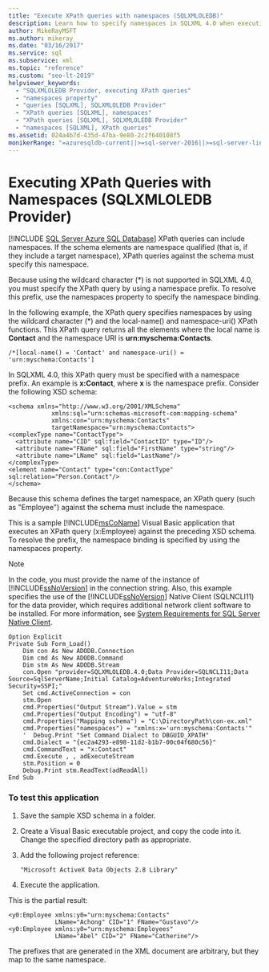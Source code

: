 ```yaml
---
title: "Execute XPath queries with namespaces (SQLXMLOLEDB)"
description: Learn how to specify namespaces in SQLXML 4.0 when executing XPath queries with the SQLXMLOLEDB Provider.
author: MikeRayMSFT
ms.author: mikeray
ms.date: "03/16/2017"
ms.service: sql
ms.subservice: xml
ms.topic: "reference"
ms.custom: "seo-lt-2019"
helpviewer_keywords:
  - "SQLXMLOLEDB Provider, executing XPath queries"
  - "namespaces property"
  - "queries [SQLXML], SQLXMLOLEDB Provider"
  - "XPath queries [SQLXML], namespaces"
  - "XPath queries [SQLXML], SQLXMLOLEDB Provider"
  - "namespaces [SQLXML], XPath queries"
ms.assetid: 024a4b7d-435d-47ba-9e80-2c2f640108f5
monikerRange: "=azuresqldb-current||>=sql-server-2016||>=sql-server-linux-2017||=azuresqldb-mi-current"
---
```

# Executing XPath Queries with Namespaces (SQLXMLOLEDB Provider)
[!INCLUDE [SQL Server Azure SQL Database](../../../includes/applies-to-version/sql-asdb.md)]
  XPath queries can include namespaces. If the schema elements are namespace qualified (that is, if they include a target namespace), XPath queries against the schema must specify this namespace.  
  
 Because using the wildcard character (*) is not supported in SQLXML 4.0, you must specify the XPath query by using a namespace prefix. To resolve this prefix, use the namespaces property to specify the namespace binding.  
  
 In the following example, the XPath query specifies namespaces by using the wildcard character (\*) and the local-name() and namespace-uri() XPath functions. This XPath query returns all the elements where the local name is **Contact** and the namespace URI is **urn:myschema:Contacts**.  
  
```  
/*[local-name() = 'Contact' and namespace-uri() = 'urn:myschema:Contacts']  
```  
  
 In SQLXML 4.0, this XPath query must be specified with a namespace prefix. An example is **x:Contact**, where **x** is the namespace prefix. Consider the following XSD schema:  
  
```  
<schema xmlns="http://www.w3.org/2001/XMLSchema"  
            xmlns:sql="urn:schemas-microsoft-com:mapping-schema"  
            xmlns:con="urn:myschema:Contacts"  
            targetNamespace="urn:myschema:Contacts">  
<complexType name="ContactType">  
  <attribute name="CID" sql:field="ContactID" type="ID"/>  
  <attribute name="FName" sql:field="FirstName" type="string"/>  
  <attribute name="LName" sql:field="LastName"/>   
</complexType>  
<element name="Contact" type="con:ContactType" sql:relation="Person.Contact"/>  
</schema>  
```  
  
 Because this schema defines the target namespace, an XPath query (such as "Employee") against the schema must include the namespace.  
  
 This is a sample [!INCLUDE[msCoName](../../../includes/msconame-md.md)] Visual Basic application that executes an XPath query (x:Employee) against the preceding XSD schema. To resolve the prefix, the namespace binding is specified by using the namespaces property.  
  
> [!NOTE]  
>  In the code, you must provide the name of the instance of [!INCLUDE[ssNoVersion](../../../includes/ssnoversion-md.md)] in the connection string. Also, this example specifies the use of the [!INCLUDE[ssNoVersion](../../../includes/ssnoversion-md.md)] Native Client (SQLNCLI11) for the data provider, which requires additional network client software to be installed. For more information, see [System Requirements for SQL Server Native Client](../../../relational-databases/native-client/system-requirements-for-sql-server-native-client.md).  
  
```  
Option Explicit  
Private Sub Form_Load()  
    Dim con As New ADODB.Connection  
    Dim cmd As New ADODB.Command  
    Dim stm As New ADODB.Stream  
    con.Open "provider=SQLXMLOLEDB.4.0;Data Provider=SQLNCLI11;Data Source=SqlServerName;Initial Catalog=AdventureWorks;Integrated Security=SSPI;"  
    Set cmd.ActiveConnection = con  
    stm.Open  
    cmd.Properties("Output Stream").Value = stm  
    cmd.Properties("Output Encoding") = "utf-8"  
    cmd.Properties("Mapping schema") = "C:\DirectoryPath\con-ex.xml"  
    cmd.Properties("namespaces") = "xmlns:x='urn:myschema:Contacts'"  
    '  Debug.Print "Set Command Dialect to DBGUID_XPATH"  
    cmd.Dialect = "{ec2a4293-e898-11d2-b1b7-00c04f680c56}"  
    cmd.CommandText = "x:Contact"  
    cmd.Execute , , adExecuteStream   
    stm.Position = 0  
    Debug.Print stm.ReadText(adReadAll)  
End Sub  
```  
  
### To test this application  
  
1.  Save the sample XSD schema in a folder.  
  
2.  Create a Visual Basic executable project, and copy the code into it. Change the specified directory path as appropriate.  
  
3.  Add the following project reference:  
  
    ```  
    "Microsoft ActiveX Data Objects 2.8 Library"  
    ```  
  
4.  Execute the application.  

 This is the partial result:  
  
```  
<y0:Employee xmlns:y0="urn:myschema:Contacts"   
             LName="Achong" CID="1" FName="Gustavo"/>  
<y0:Employee xmlns:y0="urn:myschema:Employees"   
             LName="Abel" CID="2" FName="Catherine"/>  
```  
  
 The prefixes that are generated in the XML document are arbitrary, but they map to the same namespace.  
  
  
